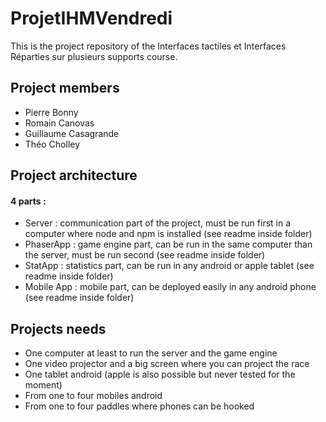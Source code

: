 # ProjetIHMVendredi
This is the project repository of the Interfaces tactiles et Interfaces Réparties sur plusieurs supports course.

## Project members
* Pierre Bonny
* Romain Canovas
* Guillaume Casagrande
* Théo Cholley

## Project architecture

#### 4 parts : 
* Server : communication part of the project, must be run first in a computer where node and npm is installed (see readme inside folder)
* PhaserApp : game engine part, can be run in the same computer than the server, must be run second (see readme inside folder)
* StatApp : statistics part, can be run in any android or apple tablet (see readme inside folder)
* Mobile App : mobile part, can be deployed easily in any android phone (see readme inside folder)

## Projects needs

* One computer at least to run the server and the game engine
* One video projector and a big screen where you can project the race
* One tablet android (apple is also possible but never tested for the moment)
* From one to four mobiles android
* From one to four paddles where phones can be hooked
